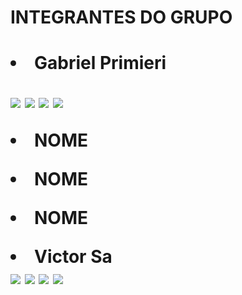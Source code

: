 <h1>INTEGRANTES DO GRUPO<h1/>
  
  
  
<li>Gabriel Primieri</li><p><a href="https://github.com/Gabrielprimierimeli"><img src="https://img.shields.io/github/followers/victorsa-meli?label=GITHUB&style=for-the-badge" target="_blank"></a>  <a href = "mailto:victor.rsa@mercadolivre.com"><img src="https://img.shields.io/badge/-Gmail-%23333?style=for-the-badge&logo=gmail&logoColor=white" target="_blank"></a> <a href="https://www.instagram.com/victor.r.sa" target="_blank"><img src="https://img.shields.io/badge/-Instagram-%23E4405F?style=for-the-badge&logo=instagram&logoColor=white" target="_blank"></a> <a href="https://www.linkedin.com/in/victor-rsa" target="_blank"><img src="https://img.shields.io/badge/-LinkedIn-%230077B5?style=for-the-badge&logo=linkedin&logoColor=white" target="_blank"></a> <p>
                    
      
<li>NOME</li><p>
          
<li>NOME</li><p>
              
<li>NOME</li><p>
                 



 <li>Victor Sa</li> <a href="https://github.com/victorsa-meli"><img src="https://img.shields.io/github/followers/victorsa-meli?label=GITHUB&style=for-the-badge" target="_blank"></a>  <a href = "mailto:victor.rsa@mercadolivre.com"><img src="https://img.shields.io/badge/-Gmail-%23333?style=for-the-badge&logo=gmail&logoColor=white" target="_blank"></a> <a href="https://www.instagram.com/victor.r.sa" target="_blank"><img src="https://img.shields.io/badge/-Instagram-%23E4405F?style=for-the-badge&logo=instagram&logoColor=white" target="_blank"></a> <a href="https://www.linkedin.com/in/victor-rsa" target="_blank"><img src="https://img.shields.io/badge/-LinkedIn-%230077B5?style=for-the-badge&logo=linkedin&logoColor=white" target="_blank"></a> 
                    

